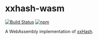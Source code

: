 # xxhash-wasm

[![Build Status][travis-badge]][travis]
[![npm][npm-badge]][npm-link]

A WebAssembly implementation of [xxHash][xxhash].

[npm-badge]: https://img.shields.io/npm/v/xxhash-wasm.svg?style=flat-square
[npm-link]: https://www.npmjs.com/package/xxhash-wasm
[travis]: https://travis-ci.org/jungomi/xxhash-wasm
[travis-badge]: https://img.shields.io/travis/jungomi/xxhash-wasm/master.svg?style=flat-square
[xxhash]: https://github.com/Cyan4973/xxHash
